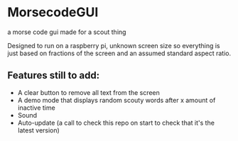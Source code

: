 # MorsecodeGUI
a morse code gui made for a scout thing

Designed to run on a raspberry pi, unknown screen size so everything is just based on fractions of the screen and an assumed standard aspect ratio.

## Features still to add:
- A clear button to remove all text from the screen
- A demo mode that displays random scouty words after x amount of inactive time
- Sound
- Auto-update (a call to check this repo on start to check that it's the latest version)
